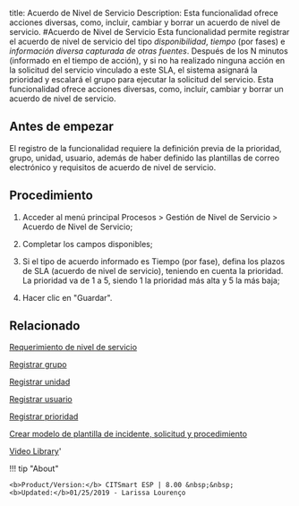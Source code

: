 title: Acuerdo de Nivel de Servicio
Description: Esta funcionalidad ofrece acciones diversas, como, incluir, cambiar y borrar un acuerdo de nivel de servicio. 
#Acuerdo de Nivel de Servicio
Esta funcionalidad permite registrar el acuerdo de nivel de servicio del tipo *disponibilidad*, *tiempo* (por fases) e *información diversa capturada de otras fuentes*. 
Después de los N minutos (informado en el tiempo de acción), y si no ha realizado ninguna acción en la solicitud del servicio vinculado a este SLA, el sistema asignará la prioridad y escalará el grupo para ejecutar la solicitud del servicio.
Esta funcionalidad ofrece acciones diversas, como, incluir, cambiar y borrar un acuerdo de nivel de servicio.

Antes de empezar
----------------

El registro de la funcionalidad requiere la definición previa de la prioridad,
grupo, unidad, usuario, además de haber definido las plantillas de correo
electrónico y requisitos de acuerdo de nivel de servicio.

Procedimiento
-------------

1.  Acceder al menú principal Procesos \> Gestión de Nivel de Servicio \>
    Acuerdo de Nivel de Servicio;

2.  Completar los campos disponibles;

3.  Si el tipo de acuerdo informado es Tiempo (por fase), defina los plazos de
    SLA (acuerdo de nivel de servicio), teniendo en cuenta la prioridad. La
    prioridad va de 1 a 5, siendo 1 la prioridad más alta y 5 la más baja;

4.  Hacer clic en "Guardar".

Relacionado
-----------

[Requerimiento de nivel de servicio](/es-es/citsmart-esp-8/processes/service-level/use/service-level-requirement.html)

[Registrar grupo](/es-es/citsmart-esp-8/initial-settings/access-settings/user/register-groups.html)

[Registrar unidad](/es-es/citsmart-esp-8/platform-administration/region-and-language/register-unit.html)

[Registrar usuario](/es-es/citsmart-esp-8/initial-settings/access-settings/user/users.html)

[Registrar prioridad](/es-es/citsmart-esp-8/processes/portfolio-and-catalog/configuration/register-priority.html)

[Crear modelo de plantilla de incidente, solicitud y procedimiento](/es-es/citsmart-esp-8/processes/tickets/configuration/create-template-of-ticket.html)

<i class='fa fa-youtube-play  fa-2x' style='color:#97ce17;vertical-align: middle;'> </i> [Video Library](https://www.youtube.com/playlist?list=PLB5qK2uzf2RMjX0O3lujZJk298ZUVu21l)'

!!! tip "About"

    <b>Product/Version:</b> CITSmart ESP | 8.00 &nbsp;&nbsp;
    <b>Updated:</b>01/25/2019 - Larissa Lourenço
